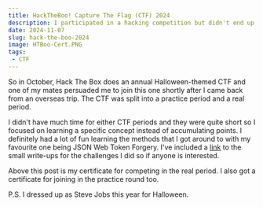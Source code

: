 ```yaml
---
title: HackTheBoo! Capture The Flag (CTF) 2024
description: I participated in a hacking competition but didn't end up like Matthew Lillard :(
date: 2024-11-07
slug: hack-the-boo-2024
image: HTBoo-Cert.PNG
tags:
 - CTF
---
```

So in October, Hack The Box does an annual Halloween-themed CTF and one of my mates persuaded me to join this one shortly after I came back from an overseas trip. The CTF was split into a practice period and a real period. 

I didn't have much time for either CTF periods and they were quite short so I focused on learning a specific concept instead of accumulating points. I definitely had a lot of fun learning the methods that I got around to with my favourite one being JSON Web Token Forgery.
I've included a [link](https://docs.google.com/document/d/1yPnN2TW7SeCPQxXedLZqcow3GqyBvULvu1mK_O5ZQ7A/edit?usp=sharing) to the small write-ups for the challenges I did so if anyone is interested.

Above this post is my certificate for competing in the real period. I also got a certificate for joining in the practice round too.

P.S. I dressed up as Steve Jobs this year for Halloween.